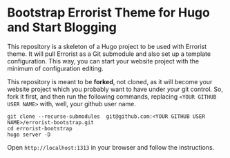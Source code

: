 # Bootstrap Errorist Theme for Hugo and Start Blogging

This repository is a skeleton of a Hugo project to be used with Errorist theme. It will pull
Errorist as a Git submodule and also set up a template configuration. This way, you can start your
website project with the minimum of configuration editing.

This repository is meant to be **forked**, not cloned, as it will become your website project which
you probably want to have under _your_ git control. So, fork it first, and then run the following
commands, replacing `<YOUR GITHUB USER NAME>` with, well, your github user name.

```
git clone --recurse-submodules  git@github.com:<YOUR GITHUB USER NAME>/errorist-bootstrap.git
cd errorist-bootstrap
hugo server -D
```

Open `http://localhost:1313` in your browser and follow the instructions.
